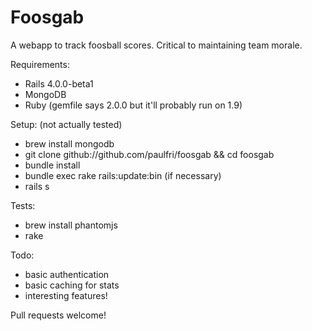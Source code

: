 Foosgab
=======

A webapp to track foosball scores. Critical to maintaining team morale.

Requirements:
* Rails 4.0.0-beta1
* MongoDB
* Ruby (gemfile says 2.0.0 but it'll probably run on 1.9)

Setup: (not actually tested)
* brew install mongodb
* git clone github://github.com/paulfri/foosgab && cd foosgab
* bundle install
* bundle exec rake rails:update:bin (if necessary)
* rails s

Tests:
* brew install phantomjs
* rake

Todo:
* basic authentication
* basic caching for stats
* interesting features!

Pull requests welcome!
